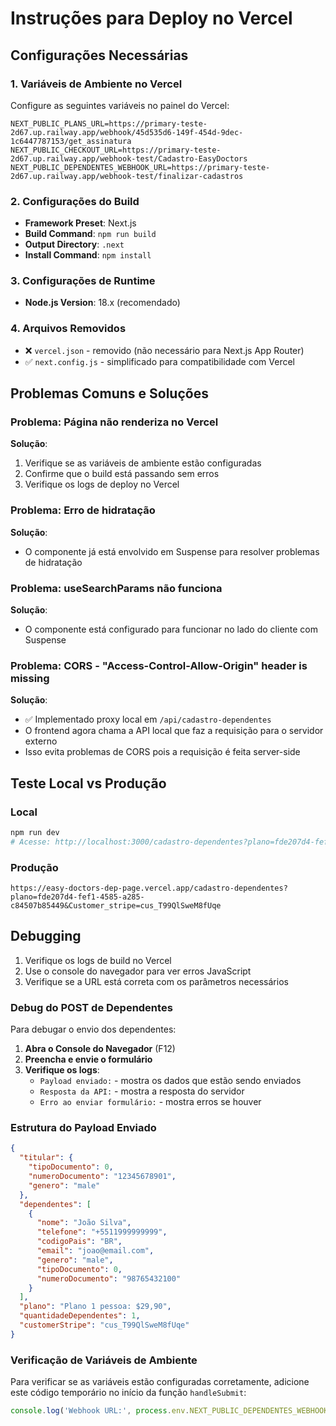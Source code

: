 # Instruções para Deploy no Vercel

## Configurações Necessárias

### 1. Variáveis de Ambiente no Vercel
Configure as seguintes variáveis no painel do Vercel:

```
NEXT_PUBLIC_PLANS_URL=https://primary-teste-2d67.up.railway.app/webhook/45d535d6-149f-454d-9dec-1c6447787153/get_assinatura
NEXT_PUBLIC_CHECKOUT_URL=https://primary-teste-2d67.up.railway.app/webhook-test/Cadastro-EasyDoctors
NEXT_PUBLIC_DEPENDENTES_WEBHOOK_URL=https://primary-teste-2d67.up.railway.app/webhook-test/finalizar-cadastros
```

### 2. Configurações do Build
- **Framework Preset**: Next.js
- **Build Command**: `npm run build`
- **Output Directory**: `.next`
- **Install Command**: `npm install`

### 3. Configurações de Runtime
- **Node.js Version**: 18.x (recomendado)

### 4. Arquivos Removidos
- ❌ `vercel.json` - removido (não necessário para Next.js App Router)
- ✅ `next.config.js` - simplificado para compatibilidade com Vercel

## Problemas Comuns e Soluções

### Problema: Página não renderiza no Vercel
**Solução**: 
1. Verifique se as variáveis de ambiente estão configuradas
2. Confirme que o build está passando sem erros
3. Verifique os logs de deploy no Vercel

### Problema: Erro de hidratação
**Solução**: 
- O componente já está envolvido em Suspense para resolver problemas de hidratação

### Problema: useSearchParams não funciona
**Solução**: 
- O componente está configurado para funcionar no lado do cliente com Suspense

### Problema: CORS - "Access-Control-Allow-Origin" header is missing
**Solução**: 
- ✅ Implementado proxy local em `/api/cadastro-dependentes`
- O frontend agora chama a API local que faz a requisição para o servidor externo
- Isso evita problemas de CORS pois a requisição é feita server-side

## Teste Local vs Produção

### Local
```bash
npm run dev
# Acesse: http://localhost:3000/cadastro-dependentes?plano=fde207d4-fef1-4585-a285-c84507b85449&Customer_stripe=cus_T99QlSweM8fUqe
```

### Produção
```
https://easy-doctors-dep-page.vercel.app/cadastro-dependentes?plano=fde207d4-fef1-4585-a285-c84507b85449&Customer_stripe=cus_T99QlSweM8fUqe
```

## Debugging

1. Verifique os logs de build no Vercel
2. Use o console do navegador para ver erros JavaScript
3. Verifique se a URL está correta com os parâmetros necessários

### Debug do POST de Dependentes

Para debugar o envio dos dependentes:

1. **Abra o Console do Navegador** (F12)
2. **Preencha e envie o formulário**
3. **Verifique os logs**:
   - `Payload enviado:` - mostra os dados que estão sendo enviados
   - `Resposta da API:` - mostra a resposta do servidor
   - `Erro ao enviar formulário:` - mostra erros se houver

### Estrutura do Payload Enviado

```json
{
  "titular": {
    "tipoDocumento": 0,
    "numeroDocumento": "12345678901",
    "genero": "male"
  },
  "dependentes": [
    {
      "nome": "João Silva",
      "telefone": "+5511999999999",
      "codigoPais": "BR",
      "email": "joao@email.com",
      "genero": "male",
      "tipoDocumento": 0,
      "numeroDocumento": "98765432100"
    }
  ],
  "plano": "Plano 1 pessoa: $29,90",
  "quantidadeDependentes": 1,
  "customerStripe": "cus_T99QlSweM8fUqe"
}
```

### Verificação de Variáveis de Ambiente

Para verificar se as variáveis estão configuradas corretamente, adicione este código temporário no início da função `handleSubmit`:

```javascript
console.log('Webhook URL:', process.env.NEXT_PUBLIC_DEPENDENTES_WEBHOOK_URL);
```

